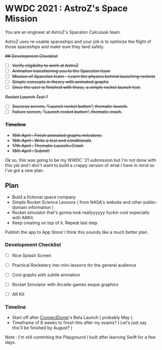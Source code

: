 # WWDC 2021 : AstroZ's Space Mission

You are an engineer at AstroZ's Spacelon Calculusk team. 

AstroZ uses re-usable spaceships and your job is to optimize the flight of those spaceships and make sure they land safely.

<del>
## Development Checklist

- [ ] Verify eligibility to work at AstroZ
- [ ] Animation transitioning you to the Spacelon team
- [ ] Mission of Spacelon team - Learn the physics behind launching rockets
- [ ] Simple concepts in theory with animated graphs
- [ ] Once the user is finished with those, a simple rocket launch test.

*Rocket Launch Test ?* 

- [ ] Success screen, "Launch rocket button", thematic launch. 
- [ ] Failure screen, "Launch rocket button", thematic crash.

### Timeline

- 15th April : Finish animated graphs milestone.
- 16th April : Write a test and conditionals
- 17th April : Thematic Launch+Crash 
- 18th April : Submit!
</del>

Ok so, this was going to be my WWDC '21 submission but I'm not done with this yet and I don't want to build a crappy version of what I have in mind so I've got a new plan.

## Plan 

- Build a fictional space company
- Simple Rocket Science Lessons ( from NASA's website and other public-domain information )
- Rocket simulator that's gonna look reallyyyyyy fuckin cool especially with ARKit.
- Keep creating on top of it. Repeat last step.


Publish the app to App Store! I think this sounds like a much better plan.

### Development Checklist

- [ ] Nice Splash Screen
- [ ] Practical Rocketery into mini-lessons for the general audience
- [ ] Cool graphs with subtle animation
- [ ] Rocket Simulator with Arcade-games esque graphics
- [ ] AR Kit


### Timeline

- Start off after [ConnectDome](https://connectdome.com/)'s Beta Launch ( probably May ).
- Timeframe of 8 weeks to finish this after my exams? ( Let's just say this'll be finished by August? )

Note : I'm still commiting the Playground I built after learning Swift for a few days.

